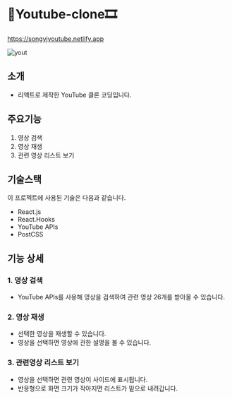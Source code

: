 # 💓Youtube-clone🎞
https://songyiyoutube.netlify.app

![yout](https://user-images.githubusercontent.com/81962246/118257854-13a72480-b4ea-11eb-830a-f5f571adc672.gif)

## 소개
- 리액트로 제작한 YouTube 클론 코딩입니다.

## 주요기능
1. 영상 검색
2. 영상 재생
3. 관련 영상 리스트 보기


## 기술스택
이 프로젝트에 사용된 기술은 다음과 같습니다.
- React.js
- React.Hooks 
- YouTube APIs
- PostCSS

## 기능 상세
### 1. 영상 검색
- YouTube APIs를 사용해 영상을 검색하여 관련 영상 26개를 받아올 수 있습니다.


### 2. 영상 재생
- 선택한 영상을 재생할 수 있습니다.
- 영상을 선택하면 영상에 관한 설명을 볼 수 있습니다.

### 3. 관련영상 리스트 보기
- 영상을 선택하면 관련 영상이 사이드에 표시됩니다.
- 반응형으로 화면 크기가 작아지면 리스트가 밑으로 내려갑니다.

